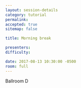 ```yaml
---
layout: session-details
category: tutorial
permalink:
accepted: true
sitemap: false

title: Morning break

presenters:
difficulty:

date: 2017-08-13 10:30:00 -0500
room: full
---
```

Ballroom D
